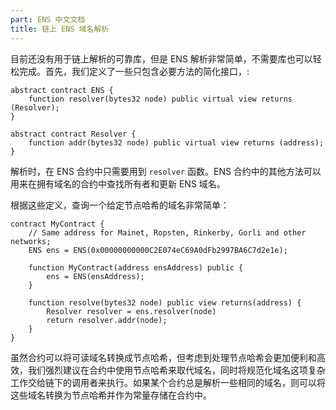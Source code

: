 ```yaml
---
part: ENS 中文文档
title: 链上 ENS 域名解析 
---
```


目前还没有用于链上解析的可靠库，但是 ENS 解析非常简单，不需要库也可以轻松完成。首先，我们定义了一些只包含必要方法的简化接口，:

```text
abstract contract ENS {
    function resolver(bytes32 node) public virtual view returns (Resolver);
}

abstract contract Resolver {
    function addr(bytes32 node) public virtual view returns (address);
}
```

解析时，在 ENS 合约中只需要用到 `resolver` 函数。ENS 合约中的其他方法可以用来在拥有域名的合约中查找所有者和更新 ENS 域名。

根据这些定义，查询一个给定节点哈希的域名非常简单：

```text
contract MyContract {
    // Same address for Mainet, Ropsten, Rinkerby, Gorli and other networks;
    ENS ens = ENS(0x00000000000C2E074eC69A0dFb2997BA6C7d2e1e);

    function MyContract(address ensAddress) public {
        ens = ENS(ensAddress);
    }

    function resolve(bytes32 node) public view returns(address) {
        Resolver resolver = ens.resolver(node)
        return resolver.addr(node);
    }
}
```

虽然合约可以将可读域名转换成节点哈希，但考虑到处理节点哈希会更加便利和高效，我们强烈建议在合约中使用节点哈希来取代域名，同时将规范化域名这项复杂工作交给链下的调用者来执行。如果某个合约总是解析一些相同的域名，则可以将这些域名转换为节点哈希并作为常量存储在合约中。
